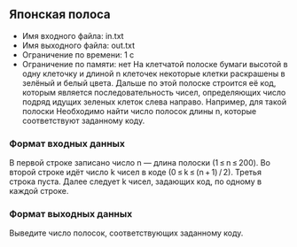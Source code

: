 ## Японская полоса
* Имя входного файла: in.txt
* Имя выходного файла: out.txt
* Ограничение по времени: 1 с
* Ограничение по памяти: нет
На клетчатой полоске бумаги высотой в одну клеточку и длиной n клеточек некоторые клетки раскрашены в зелёный и белый цвета. Дальше по этой полоске строится её код, которым является последовательность чисел, определяющих число подряд идущих зеленых клеток слева направо. Например, для такой полоски
Необходимо найти число полосок длины n, которые соответствуют заданному коду.

### Формат входных данных
В первой строке записано число n — длина полоски (1 ≤ n ≤ 200). Во второй строке идёт число k чисел в коде (0 ≤ k ≤ (n + 1) / 2). Третья строка пуста. Далее следует k чисел, задающих код, по одному в каждой строке.
### Формат выходных данных
Выведите число полосок, соответствующих заданному коду.
